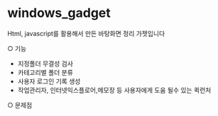 # windows_gadget

Html, javascript를 활용해서 만든 바탕화면 정리 가젯입니다

○ 기능
  - 지정폴더 무결성 검사
  - 카테고리별 폴더 분류
  - 사용자 로그인 기록 생성
  - 작업관리자, 인터넷익스플로어,메모장 등 사용자에게 도움 될수 있는 퀵런처


○ 문제점
